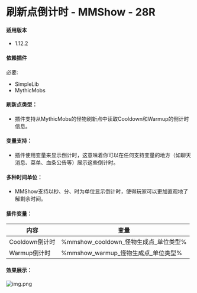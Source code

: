 # 刷新点倒计时 - MMShow - 28R

#### 适用版本

- 1.12.2

#### 依赖插件

必要:

- SimpleLib
- MythicMobs

#### 刷新点类型：

- 插件支持从MythicMobs的怪物刷新点中读取Cooldown和Warmup的倒计时信息。

#### 变量支持：

- 插件使用变量来显示倒计时，这意味着你可以在任何支持变量的地方（如聊天消息、菜单、血条公告等）展示这些倒计时。

#### 多种时间单位：

- MMShow支持以秒、分、时为单位显示倒计时，使得玩家可以更加直观地了解剩余时间。

#### 插件变量：

| 内容          | 变量                           |
|-------------|------------------------------|
| Cooldown倒计时 | %mmshow_cooldown_怪物生成点_单位类型% |
| Warmup倒计时   | %mmshow_warmup_怪物生成点_单位类型%   |

#### 效果展示：

![img.png](img.png)
